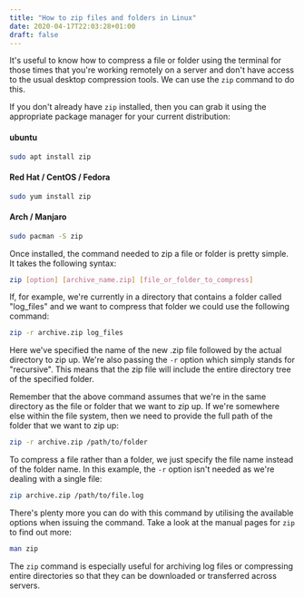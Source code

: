 ```yaml
---
title: "How to zip files and folders in Linux"
date: 2020-04-17T22:03:28+01:00
draft: false
---
```

It's useful to know how to compress a file or folder using the terminal for those times that you're working remotely on a server and don't have access to the usual desktop compression tools. We can use the ```zip``` command to do this.

If you don't already have ```zip``` installed, then you can grab it using the appropriate package manager for your current distribution:

#### ubuntu
```bash
sudo apt install zip
```

#### Red Hat / CentOS / Fedora
```bash
sudo yum install zip
```

#### Arch / Manjaro
```bash
sudo pacman -S zip
```

Once installed, the command needed to zip a file or folder is pretty simple. It takes the following syntax:

```bash
zip [option] [archive_name.zip] [file_or_folder_to_compress]
```

If, for example, we're currently in a directory that contains a folder called "log_files" and we want to compress that folder we could use the following command:

```bash
zip -r archive.zip log_files
```

Here we've specified the name of the new .zip file followed by the actual directory to zip up. We're also passing the ```-r``` option which simply stands for "recursive". This means that the zip file will include the entire directory tree of the specified folder.


Remember that the above command assumes that we're in the same directory as the file or folder that we want to zip up. If we're somewhere else within the file system, then we need to provide the full path of the folder that we want to zip up:

```bash
zip -r archive.zip /path/to/folder
```

To compress a file rather than a folder, we just specify the file name instead of the folder name. In this example, the ```-r``` option isn't needed as we're dealing with a single file:

```bash
zip archive.zip /path/to/file.log
```

There's plenty more you can do with this command by utilising the available options when issuing the command. Take a look at the manual pages for ```zip``` to find out more:

```bash
man zip
```

The ```zip``` command is especially useful for archiving log files or compressing entire directories so that they can be downloaded or transferred across servers.